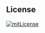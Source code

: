 ## License

[![mitLicense](https://img.shields.io/badge/license-MIT-green?style=plastic)](https://choosealicense.com/licenses/bsd-3-clause/)
